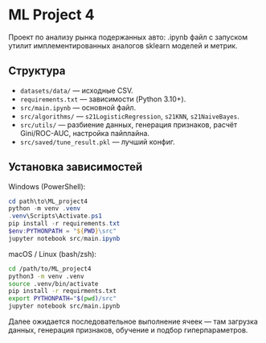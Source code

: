 # ML Project 4

Проект по анализу рынка подержанных авто: .ipynb файл с запуском утилит имплементированных аналогов sklearn моделей и метрик.

## Структура
- `datasets/data/` — исходные CSV.
- `requirements.txt` — зависимости (Python 3.10+).
- `src/main.ipynb` — основной файл.
- `src/algorithms/` — `s21LogisticRegression`, `s21KNN`, `s21NaiveBayes`.
- `src/utils/` — разбиение данных, генерация признаков, расчёт Gini/ROC-AUC, настройка пайплайна.
- `src/saved/tune_result.pkl` — лучший конфиг.

## Установка зависимостей
Windows (PowerShell):
```powershell
cd path\to\ML_project4
python -m venv .venv
.venv\Scripts\Activate.ps1
pip install -r requirements.txt
$env:PYTHONPATH = "${PWD}\src"
jupyter notebook src/main.ipynb
```

macOS / Linux (bash/zsh):
```bash
cd /path/to/ML_project4
python3 -m venv .venv
source .venv/bin/activate
pip install -r requirments.txt
export PYTHONPATH="$(pwd)/src"
jupyter notebook src/main.ipynb
```

Далее ожидается последовательное выполнение ячеек — там загрузка данных, генерация признаков, обучение и подбор гиперпараметров.
